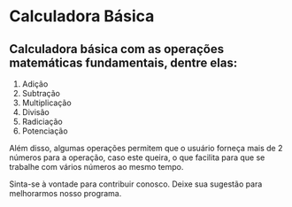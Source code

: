 # Calculadora Básica

## Calculadora básica com as operações matemáticas fundamentais, dentre elas:

1. Adição
2. Subtração
3. Multiplicação
4. Divisão
5. Radiciação
6. Potenciação

Além disso, algumas operações permitem que o usuário forneça mais de 2 números para a operação, caso este queira, o que facilita para que se trabalhe com vários números ao mesmo tempo.

Sinta-se à vontade para contribuir conosco. Deixe sua sugestão para melhorarmos nosso programa.
